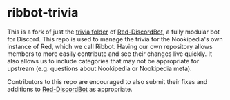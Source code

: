 # ribbot-trivia

This is a fork of just the [trivia folder](https://github.com/Cog-Creators/Red-DiscordBot/tree/V3/develop/redbot/cogs/trivia/data/lists/) of [Red-DiscordBot](https://github.com/Cog-Creators/Red-DiscordBot), a fully modular bot for Discord. This repo is used to manage the trivia for the Nookipedia's own instance of Red, which we call Ribbot. Having our own repository allows members to more easily contribute and see their changes live quickly. It also allows us to include categories that may not be appropriate for upstream (e.g. questions about Nookipedia or Nookipedia meta).

Contributors to this repo are encouraged to also submit their fixes and additions to [Red-DiscordBot](https://github.com/Cog-Creators/Red-DiscordBot) as appropriate.
